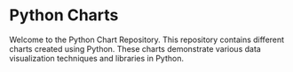 # Python Charts

Welcome to the Python Chart Repository. This repository contains different charts created using Python. These charts demonstrate various data visualization techniques and libraries in Python.
